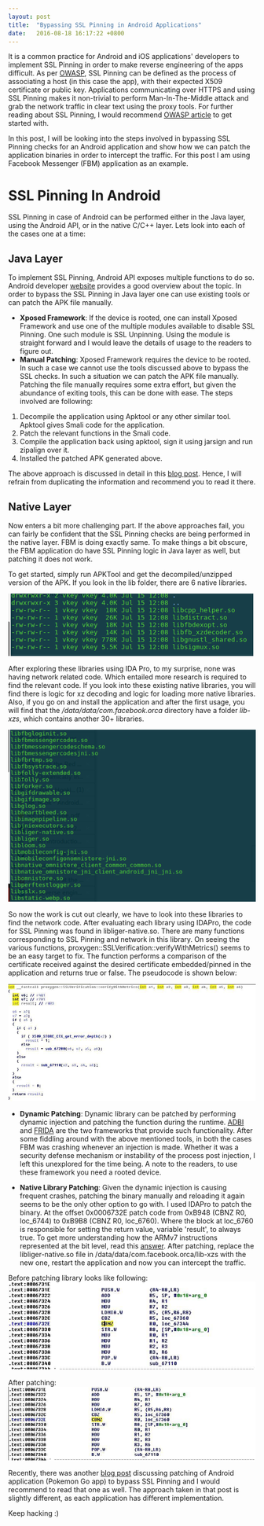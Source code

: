 ```yaml
---
layout: post
title:  "Bypassing SSL Pinning in Android Applications"
date:   2016-08-18 16:17:22 +0800
---
```


It is a common practice for Android and iOS applications' developers to implement SSL Pinning in order to make reverse engineering of the apps difficult. As per [OWASP](https://www.owasp.org/index.php/Certificate_and_Public_Key_Pinning), SSL Pinning can be defined as the process of associating a host (in this case the app), with their expected X509 certificate or public key. Applications communicating over HTTPS and using SSL Pinning makes it non-trivial to perform Man-In-The-Middle attack and grab the network traffic in clear text using the proxy tools. For further reading about SSL Pinning, I would recommend [OWASP article](https://www.owasp.org/index.php/Certificate_and_Public_Key_Pinning) to get started with.

In this post, I will be looking into the steps involved in bypassing SSL Pinning checks for an Android application and show how we can patch the application binaries in order to intercept the traffic. For this post I am using Facebook Messenger (FBM) application as an example.

# SSL Pinning In Android
SSL Pinning in case of Android can be performed either in the Java layer, using the Android API, or in the native C/C++ layer. Lets look into each of the cases one at a time:

## Java Layer

To implement SSL Pinning, Android API exposes multiple functions to do so.  Android developer [website](https://developer.android.com/training/articles/security-ssl.html) provides a good overview about the topic.  In order to bypass the SSL Pinning in Java layer one can use existing tools or can patch the APK file manually.

- **Xposed Framework**: If the device is rooted, one can install Xposed Framework and use one of the multiple modules available to disable SSL Pinning. One such module is SSL Unpinning. Using the module is straight forward and I would leave the details of usage to the readers to figure out.
- **Manual Patching**:  Xposed Framework requires the device to be rooted. In such a case we cannot use the tools discussed above to bypass the SSL checks. In such a situation we can patch the APK file manually. Patching the file manually requires some extra effort, but given the abundance of exiting tools, this can be done with ease. The steps involved are following:

1. Decompile the application using Apktool or any other similar tool. Apktool gives Smali code for the application.
2. Patch the relevant functions in the Smali code.
3. Compile the application back using apktool, sign it using jarsign and run zipalign over it.
4. Installed the patched APK generated above.

The above approach is discussed in detail in this [blog post](http://blog.dewhurstsecurity.com/2015/11/10/mobile-security-certificate-pining.htm). Hence, I will refrain from duplicating the information and recommend you to read it there.

## Native Layer

Now enters a bit more challenging part. If the above approaches fail, you can fairly be confident that the SSL Pinning checks are being performed in the native layer. FBM is doing exactly same. To make things a bit obscure, the FBM application do have SSL Pinning logic in Java layer as well, but patching it does not work.

To get started, simply run APKTool and get the decompiled/unzipped version of the APK. If you look in the lib folder, there are 6 native libraries.

![FB Libraries](/assets/images/fb_libs.png)

After exploring these libraries using IDA Pro, to my surprise, none was having network related code. Which entailed more research is required to find the relevant code. If you look into these existing native libraries, you will find there is logic for xz decoding and logic for loading more native libraries. Also, if you go on and install the application and after the first usage, you will find that the */data/data/com.facebook.orca* directory have a folder *lib-xzs*, which contains another 30+ libraries.

![libliger](/assets/images/libliger.png)

So now the work is cut out clearly, we have to look into these libraries to find the network code. After evaluating each library using IDAPro, the code for SSL Pinning was found in libliger-native.so. There are many functions corresponding to SSL Pinning and network in this library. On seeing the various functions,  proxygen::SSLVerification::verifyWithMetrics() seems to be an easy target to fix. The function performs a comparison of the certificate received against the desired certificate embedded/pinned in the application and returns true or false. The pseudocode is shown below:

![VerifywithMetrics](/assets/images/verifywithmetrics1.jpg)

- **Dynamic Patching**: Dynamic library can be patched by performing dynamic injection and patching the function during the runtime. [ADBI](https://github.com/crmulliner/adbi) and [FRIDA](https://frida.re) are the two frameworks that provide such functionality. After some fiddling around with the above mentioned tools,  in both the cases FBM was crashing whenever an injection is made. Whether it was a security defense mechanism or instability of the process post injection, I left this unexplored for the time being. A note to the readers, to use these framework you need a rooted device.

- **Native Library Patching**: Given the dynamic injection is causing frequent crashes, patching the binary manually and reloading it again seems to be the only other option to go with. I used IDAPro to patch the binary. At the offset  0x0006732E patch code from 0xB948 (CBNZ R0, loc_6744) to 0xB9B8 (CBNZ R0, loc_6760). Where the block at loc_6760 is responsible for setting the return value, variable 'result', to always true. To get more understanding how the ARMv7 instructions represented at the bit level, read this [answer](http://stackoverflow.com/questions/9279451/armv7-word-patch-cbnz). After patching, replace the libliger-native.so file in /data/data/com.facebook.orca/lib-xzs with the new one, restart the application and now you can intercept the traffic.

Before patching library looks like following: 
![before_patching](/assets/images/before_patching.jpg)

After patching: 
![After Patching](/assets/images/patched.jpg)

Recently, there was another [blog post](https://eaton-works.com/2016/07/31/reverse-engineering-and-removing-pokemon-gos-certificate-pinning/) discussing patching of Android application (Pokemon Go app) to bypass SSL Pinning and I would recommend to read that one as well. The approach taken in that post is slightly different, as each application has different implementation.

Keep hacking :)
